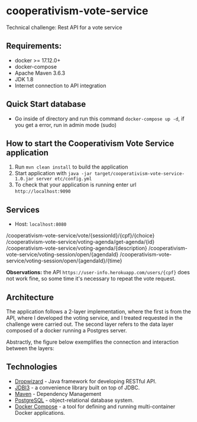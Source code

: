# cooperativism-vote-service
Technical challenge: Rest API for a vote service

## Requirements:
- docker >= 17.12.0+
- docker-compose
- Apache Maven 3.6.3
- JDK 1.8
- Internet connection to API integration

## Quick Start database
- Go inside of directory and run this command `docker-compose up -d`, if you get a error, run in admin mode (sudo)

## How to start the Cooperativism Vote Service application

1. Run `mvn clean install` to build the application
2. Start application with `java -jar target/cooperativism-vote-service-1.0.jar server etc/config.yml`
3. To check that your application is running enter url `http://localhost:9090`

## Services
- Host: `localhost:8080`

/cooperativism-vote-service/vote/{sessionId}/{cpf}/{choice}
/cooperativism-vote-service/voting-agenda/get-agenda/{id}
/cooperativism-vote-service/voting-agenda/{description}
/cooperativism-vote-service/voting-session/open/{agendaId}
/cooperativism-vote-service/voting-session/open/{agendaId}/{time}

**Observations:** the API `https://user-info.herokuapp.com/users/{cpf}` does not work fine, so some time it's necessary to repeat the vote request.

## Architecture

The application follows a 2-layer implementation, where the first is from the API, where I developed the voting service, and I treated requested in the challenge were carried out. The second layer refers to the data layer composed of a docker running a Postgres server.

Abstractly, the figure below exemplifies the connection and interaction between the layers:

## Technologies
- <a href="https://www.dropwizard.io/en/latest/">Dropwizard</a> - Java framework for developing RESTful API.
- <a href="https://jdbi.org/">JDBI3</a> - a convenience library built on top of JDBC.
- <a href="https://maven.apache.org/">Maven</a> - Dependency Management
- <a href="https://www.postgresql.org/">PostgreSQL</a> - object-relational database system.
- <a href="https://docs.docker.com/compose/">Docker Compose</a> - a tool for defining and running multi-container Docker applications.
